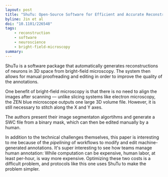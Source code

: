 ```yaml
---
layout: post
title: "ShuTu: Open-Source Software for Efficient and Accurate Reconstruction of Dendritic Morphology"
byline: Jin et al
doi: "10.1101/226548"
tags:
    - reconstruction
    - software
    - neuroscience
    - bright-field-microscopy
summary:
---
```


ShuTu is a software package that automatically generates reconstructions of neurons in 3D space from bright-field microscopy. The system then allows for manual proofreading and editing in order to improve the quality of the annotations.

One benefit of bright-field microscopy is that there is no need to align the images after scanning — unlike slicing systems like electron microscopy, the ZEN blue microscope outputs one large 3D volume file. However, it is still necessary to stitch along the X and Y axes.

The authors present their image segmentaton algortihms and generate a SWC file from a binary mask, which can then be edited manually by a human.

In addition to the technical challenges themselves, this paper is interesting to me because of the _pipelining_ of workflows to modify and edit machine-generated annotations. It's super interesting to see how teams manage human annotation: While computation can be expensive, human labor, at least per-hour, is way more expensive. Optimizing these two costs is a difficult problem, and protocols like this one uses ShuTu to make the problem simpler.

